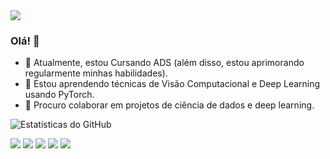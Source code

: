 <img src="https://github.com/sammarlley/sammarlley/blob/master/(https://cdn.maemequer.pt/wp-content/uploads/2015/08/S1.jpg)">

### Olá! 👋
- 🔭 Atualmente, estou Cursando ADS (além disso, estou aprimorando regularmente minhas habilidades).
- 🌱 Estou aprendendo técnicas de Visão Computacional e Deep Learning usando PyTorch.
- 🤝 Procuro colaborar em projetos de ciência de dados e deep learning.

![Estatísticas do GitHub](https://github-readme-stats.vercel.app/api?username=sammarlley)

[<img src="https://img.shields.io/badge/twitter-%231DA1F2.svg?&style=for-the-badge&logo=twitter&logoColor=white" />](https://twitter.com/USERNAME)
[<img src="https://img.shields.io/badge/medium-%2312100E.svg?&style=for-the-badge&logo=medium&logoColor=white" />](https://medium.com/USERNAME)
[<img src="https://img.shields.io/badge/linkedin-%230077B5.svg?&style=for-the-badge&logo=linkedin&logoColor=white" />](https://www.linkedin.com/in/USERNAME/)
[<img src="https://img.shields.io/badge/instagram-%23E4405F.svg?&style=for-the-badge&logo=instagram&logoColor=white">](https://www.instagram.com/USERNAME/)
[<img src="https://img.shields.io/badge/facebook-%231877F2.svg?&style=for-the-badge&logo=facebook&logoColor=white">](https://www.facebook.com/USERNAME)
